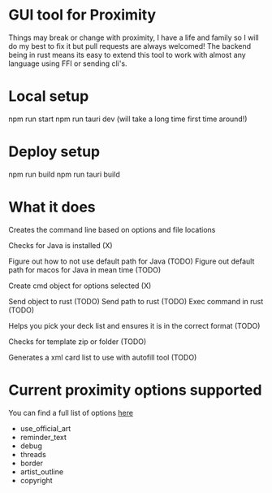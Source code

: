 # GUI tool for Proximity

Things may break or change with proximity, I have a life and family so I will do my best to fix it but pull requests are always welcomed! The backend being in rust means its easy to extend this tool to work with almost any language using FFI or sending cli's. 

# Local setup

npm run start
npm run tauri dev (will take a long time first time around!)

# Deploy setup

npm run build
npm run tauri build

# What it does

Creates the command line based on options and file locations

Checks for Java is installed (X)

Figure out how to not use default path for Java (TODO)
Figure out default path for macos for Java in mean time (TODO)

Create cmd object for options selected (X)

Send object to rust (TODO)
Send path to rust (TODO)
Exec command in rust (TODO)

Helps you pick your deck list and ensures it is in the correct format (TODO)

Checks for template zip or folder (TODO)

Generates a xml card list to use with autofill tool (TODO)

# Current proximity options supported

You can find a full list of options [here](https://github.com/Haven-King/Proximity/wiki/Options#built-in-options)

- use_official_art
- reminder_text
- debug
- threads
- border
- artist_outline
- copyright

